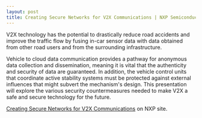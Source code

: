 ```yaml
---
layout: post
title: Creating Secure Networks for V2X Communications | NXP Semiconductors
---
```


V2X technology has the potential to drastically reduce road accidents and improve the traffic flow by fusing in-car sensor data with data obtained from other road users and from the surrounding infrastructure. 

Vehicle to cloud data communication provides a pathway for anonymous data collection and dissemination, meaning it is vital that the authenticity and security of data are guaranteed. In addition, the vehicle control units that coordinate active stability systems must be protected against external influences that might subvert the mechanism's design. This presentation will explore the various security countermeasures needed to make V2X a safe and secure technology for the future.

[Creating Secure Networks for V2X Communications](https://www.nxp.com/design/training/creating-secure-networks-for-v2x-communications:TIP-CREATING-SECURE-NETWORKS-FOR-V2X) on NXP site.
